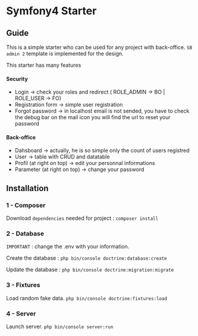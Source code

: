 # Symfony4 Starter

## Guide
This is a simple starter who can be used for any project with back-office.
`SB admin 2` template is implemented for the design.

This starter has many features

#### Security

* Login -> check your roles and redirect ( ROLE_ADMIN -> BO | ROLE_USER -> FO)
* Registration form -> simple user registration
* Forgot password -> in localhost email is not sended, you have to check the debug bar on the mail icon you will find the url to reset your password

#### Back-office

* Dahsboard -> actually, he is so simple only the count of users registred
* User -> table with CRUD and datatable
* Profil (at right on top) -> edit your personnal informations
* Parameter (at right on top) -> change your password

## Installation

### 1 - Composer

Download `dependencies` needed for project : `composer install` 

### 2 - Database

`IMPORTANT` : change the .env with your information.

Create the database :
`php bin/console doctrine:database:create`

Update the database :
`php bin/console doctrine:migration:migrate`

### 3 - Fixtures

Load random fake data.
`php bin/console doctrine:fixtures:load`

### 4 - Server

Launch server.
`php bin/console server:run`
